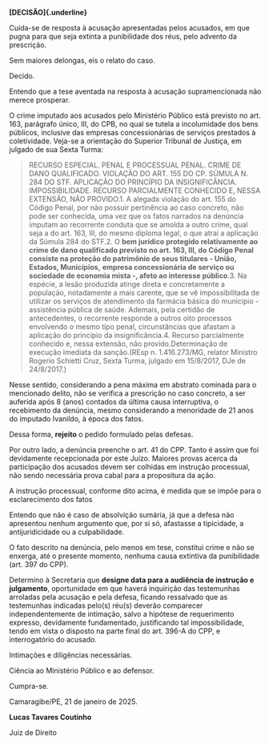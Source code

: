 **[DECISÃO]{.underline}**

Cuida-se de resposta à acusação apresentadas pelos acusados, em que
pugna para que seja extinta a punibilidade dos réus, pelo advento da
prescrição.

Sem maiores delongas, eis o relato do caso.

Decido.

Entendo que a tese aventada na resposta à acusação supramencionada não
merece prosperar.

O crime imputado aos acusados pelo Ministério Público está previsto no
art. 163, parágrafo único, III, do CPB, no qual se tutela a incolumidade
dos bens públicos, inclusive das empresas concessionárias de serviços
prestados à coletividade. Veja-se a orientação do Superior Tribunal de
Justiça, em julgado de sua Sexta Turma:

> RECURSO ESPECIAL. PENAL E PROCESSUAL PENAL. CRIME DE DANO QUALIFICADO.
> VIOLAÇÃO DO ART. 155 DO CP. SÚMULA N. 284 DO STF. APLICAÇÃO DO
> PRINCÍPIO DA INSIGNIFICÂNCIA. IMPOSSIBILIDADE. RECURSO PARCIALMENTE
> CONHECIDO E, NESSA EXTENSÃO, NÃO PROVIDO.1. A alegada violação do art.
> 155 do Código Penal, por não possuir pertinência ao caso concreto, não
> pode ser conhecida, uma vez que os fatos narrados na denúncia imputam
> ao recorrente conduta que se amolda a outro crime, qual seja a do art.
> 163, III, do mesmo diploma legal, o que atrai a aplicação da Súmula
> 284 do STF.2. O **bem jurídico protegido relativamente ao crime de
> dano qualificado previsto no art. 163, III, do Código Penal consiste
> na proteção do patrimônio de seus titulares - União, Estados,
> Municípios,** **empresa concessionária de serviço ou sociedade de
> economia mista -, afeto ao interesse público**.3. Na espécie, a lesão
> produzida atinge direta e concretamente a população, notadamente a
> mais carente, que se vê impossibilitada de utilizar os serviços de
> atendimento da farmácia básica do município - assistência pública de
> saúde. Ademais, pela certidão de antecedentes, o recorrente responde a
> outros oito processos envolvendo o mesmo tipo penal, circunstâncias
> que afastam a aplicação do princípio da insignificância.4. Recurso
> parcialmente conhecido e, nessa extensão, não provido.Determinação de
> execução imediata da sanção.(REsp n. 1.416.273/MG, relator Ministro
> Rogerio Schietti Cruz, Sexta Turma, julgado em 15/8/2017, DJe de
> 24/8/2017.)

Nesse sentido, considerando a pena máxima em abstrato cominada para o
mencionado delito, não se verifica a prescrição no caso concreto, a ser
auferida após 8 (anos) contados da última causa interruptiva, o
recebimento da denúncia, mesmo considerando a menoridade de 21 anos do
imputado Ivanildo, à época dos fatos.

Dessa forma, **rejeito** o pedido formulado pelas defesas.

Por outro lado, a denúncia preenche o art. 41 do CPP. Tanto é assim que
foi devidamente recepcionada por este Juízo. Maiores provas acerca da
participação dos acusados devem ser colhidas em instrução processual,
não sendo necessária prova cabal para a propositura da ação.

A instrução processual, conforme dito acima, é medida que se impõe para
o esclarecimento dos fatos

Entendo que não é caso de absolvição sumária, já que a defesa não
apresentou nenhum argumento que, por si só, afastasse a tipicidade, a
antijuridicidade ou a culpabilidade.

O fato descrito na denúncia, pelo menos em tese, constitui crime e não
se enxerga, até o presente momento, nenhuma causa extintiva da
punibilidade (art. 397 do CPP).

Determino à Secretaria que **designe data para a audiência de instrução
e julgamento**, oportunidade em que haverá inquirição das testemunhas
arroladas pela acusação e pela defesa, ficando ressalvado que as
testemunhas indicadas pelo(s) réu(s) deverão comparecer
independentemente de intimação, salvo a hipótese de requerimento
expresso, devidamente fundamentado, justificando tal impossibilidade,
tendo em vista o disposto na parte final do art. 396-A do CPP, e
interrogatório do acusado.

Intimações e diligências necessárias.

Ciência ao Ministério Público e ao defensor.

Cumpra-se.

Camaragibe/PE, 21 de janeiro de 2025.

**Lucas Tavares Coutinho**

Juiz de Direito
